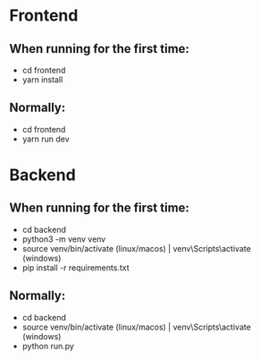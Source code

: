 # Frontend
## When running for the first time:
- cd frontend
- yarn install

## Normally:
- cd frontend
- yarn run dev

# Backend
## When running for the first time:
- cd backend
- python3 -m venv venv
- source venv/bin/activate (linux/macos) | venv\Scripts\activate (windows)
- pip install -r requirements.txt

## Normally:
- cd backend
- source venv/bin/activate (linux/macos) | venv\Scripts\activate (windows)
- python run.py
